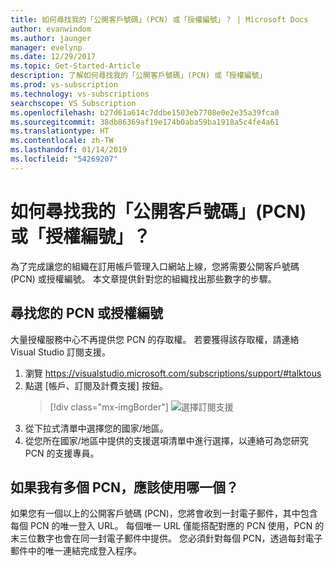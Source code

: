 ```yaml
---
title: 如何尋找我的「公開客戶號碼」(PCN) 或「授權編號」？ | Microsoft Docs
author: evanwindom
ms.author: jaunger
manager: evelynp
ms.date: 12/29/2017
ms.topic: Get-Started-Article
description: 了解如何尋找我的「公開客戶號碼」(PCN) 或「授權編號」
ms.prod: vs-subscription
ms.technology: vs-subscriptions
searchscope: VS Subscription
ms.openlocfilehash: b27d61a614c7ddbe1503eb7708e0e2e35a39fca0
ms.sourcegitcommit: 38db86369af19e174b0aba59ba1918a5c4fe4a61
ms.translationtype: HT
ms.contentlocale: zh-TW
ms.lasthandoff: 01/14/2019
ms.locfileid: "54269207"
---
```

# <a name="how-do-i-locate-my-public-customer-number-pcn-or-authorization-number"></a>如何尋找我的「公開客戶號碼」(PCN) 或「授權編號」？

為了完成讓您的組織在訂用帳戶管理入口網站上線，您將需要公開客戶號碼 (PCN) 或授權編號。 本文章提供針對您的組織找出那些數字的步驟。  

## <a name="to-locate-your-pcn-or-authorization-number"></a>尋找您的 PCN 或授權編號

大量授權服務中心不再提供您 PCN 的存取權。  若要獲得該存取權，請連絡 Visual Studio 訂閱支援。
1. 瀏覽 https://visualstudio.microsoft.com/subscriptions/support/#talktous
2. 點選 [帳戶、訂閱及計費支援] 按鈕。
    > [!div class="mx-imgBorder"]
    > ![選擇訂閱支援](_img/vlsc/vlsc-pcn.png)
3. 從下拉式清單中選擇您的國家/地區。
4. 從您所在國家/地區中提供的支援選項清單中進行選擇，以連絡可為您研究 PCN 的支援專員。  

## <a name="if-i-have-more-than-one-pcn-which-one-should-i-use"></a>如果我有多個 PCN，應該使用哪一個？

如果您有一個以上的公開客戶號碼 (PCN)，您將會收到一封電子郵件，其中包含每個 PCN 的唯一登入 URL。 每個唯一 URL 僅能搭配對應的 PCN 使用，PCN 的末三位數字也會在同一封電子郵件中提供。 您必須針對每個 PCN，透過每封電子郵件中的唯一連結完成登入程序。 